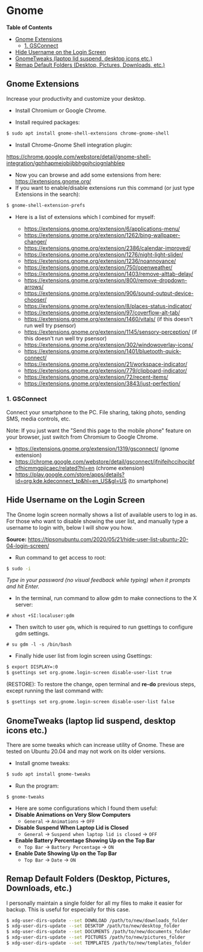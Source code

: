 # Gnome

<!-- START doctoc generated TOC please keep comment here to allow auto update -->
<!-- DON'T EDIT THIS SECTION, INSTEAD RE-RUN doctoc TO UPDATE -->
**Table of Contents**

- [Gnome Extensions](#gnome-extensions)
  - [1. GSConnect](#1-gsconnect)
- [Hide Username on the Login Screen](#hide-username-on-the-login-screen)
- [GnomeTweaks (laptop lid suspend, desktop icons etc.)](#gnometweaks-laptop-lid-suspend-desktop-icons-etc)
- [Remap Default Folders (Desktop, Pictures, Downloads, etc.)](#remap-default-folders-desktop-pictures-downloads-etc)

<!-- END doctoc generated TOC please keep comment here to allow auto update -->

## Gnome Extensions

Increase your productivity and customize your desktop.

- Install Chromium or Google Chrome. 

- Install required packages:

```bash
$ sudo apt install gnome-shell-extensions chrome-gnome-shell
```

- Install Chrome-Gnome Shell integration plugin:

https://chrome.google.com/webstore/detail/gnome-shell-integration/gphhapmejobijbbhgpjhcjognlahblep

- Now you can browse and add some extensions from here: https://extensions.gnome.org/
- If you want to enable/disable extensions run this command (or just type Extensions in the search):

```bash
$ gnome-shell-extension-prefs
```

- Here is a list of extensions which I combined for myself:

  - https://extensions.gnome.org/extension/6/applications-menu/
  - https://extensions.gnome.org/extension/1262/bing-wallpaper-changer/
  - https://extensions.gnome.org/extension/2386/calendar-improved/
  - https://extensions.gnome.org/extension/1276/night-light-slider/
  - https://extensions.gnome.org/extension/1236/noannoyance/
  - https://extensions.gnome.org/extension/750/openweather/
  - https://extensions.gnome.org/extension/1403/remove-alttab-delay/
  - https://extensions.gnome.org/extension/800/remove-dropdown-arrows/
  - https://extensions.gnome.org/extension/906/sound-output-device-chooser/
  - https://extensions.gnome.org/extension/8/places-status-indicator/
  - https://extensions.gnome.org/extension/97/coverflow-alt-tab/
  - https://extensions.gnome.org/extension/1460/vitals/ (if this doesn't run well try psensor)
  - https://extensions.gnome.org/extension/1145/sensory-perception/ (if this doesn't run well try psensor)
  - https://extensions.gnome.org/extension/302/windowoverlay-icons/
  - https://extensions.gnome.org/extension/1401/bluetooth-quick-connect/
  - https://extensions.gnome.org/extension/21/workspace-indicator/
  - https://extensions.gnome.org/extension/779/clipboard-indicator/
  - https://extensions.gnome.org/extension/72/recent-items/
  - https://extensions.gnome.org/extension/3843/just-perfection/

### 1. GSConnect

Connect your smartphone to the PC. File sharing, taking photo, sending SMS, media controls, etc.

Note: If you just want the "Send this page to the mobile phone" feature on your browser, just switch from Chromium to Google Chrome. 

- https://extensions.gnome.org/extension/1319/gsconnect/ (gnome extension)
- https://chrome.google.com/webstore/detail/gsconnect/jfnifeihccihocjbfcfhicmmgpjicaec/related?hl=en (chrome extension)
- https://play.google.com/store/apps/details?id=org.kde.kdeconnect_tp&hl=en_US&gl=US (to smartphone)



## Hide Username on the Login Screen

The Gnome login screen normally shows a list of available users to log in as. For those who want to disable showing the user list, and manually type a username to login with, below I will show you how.

**Source:** https://tipsonubuntu.com/2020/05/21/hide-user-list-ubuntu-20-04-login-screen/

- Run command to get access to root:

```bash
$ sudo -i
```

*Type in your password (no visual feedback while typing) when it prompts and hit Enter.*

- In the terminal, run command to allow gdm to make connections to the X server:

```
# xhost +SI:localuser:gdm
```

- Then switch to user `gdm`, which is required to run gsettings to configure gdm settings.

```
# su gdm -l -s /bin/bash
```

- Finally hide user list from login screen using Gsettings:

```bash
$ export DISPLAY=:0
$ gsettings set org.gnome.login-screen disable-user-list true
```

(RESTORE): To restore the change, open terminal and **re-do** previous steps, except running the last command with:

```bash
$ gsettings set org.gnome.login-screen disable-user-list false
```



## GnomeTweaks (laptop lid suspend, desktop icons etc.)

There are some tweaks which can increase utility of Gnome. These are tested on Ubuntu 20.04 and may not work on its older versions.

- Install gnome tweaks:

```bash
$ sudo apt install gnome-tweaks
```

- Run the program:

```
$ gnome-tweaks
```

- Here are some configurations which I found them useful:
- **Disable Animations on Very Slow Computers**
  - `General` -> `Animations` -> `OFF`
- **Disable Suspend When Laptop Lid is Closed**
  - `General` -> `Suspend when laptop lid is closed` -> `OFF`
- **Enable Battery Percentage Showing Up on the Top Bar**
  - `Top Bar` -> `Battery Percentage` -> `ON`
- **Enable Date Showing Up on the Top Bar**
  - `Top Bar` -> `Date` -> `ON`



## Remap Default Folders (Desktop, Pictures, Downloads, etc.)

I personally maintain a single folder for all my files to make it easier for backup. This is useful for especially for this case.

```bash
$ xdg-user-dirs-update --set DOWNLOAD /path/to/new/downloads_folder
$ xdg-user-dirs-update --set DESKTOP /path/to/new/desktop_folder
$ xdg-user-dirs-update --set DOCUMENTS /path/to/new/documents_folder
$ xdg-user-dirs-update --set PICTURES /path/to/new/pictures_folder
$ xdg-user-dirs-update --set TEMPLATES /path/to/new/templates_folder
```

